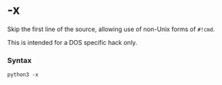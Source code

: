 # -x

Skip the first line of the source, allowing use of non-Unix forms of `#!cmd`.

This is intended for a DOS specific hack only.

### Syntax

```shell
python3 -x
```